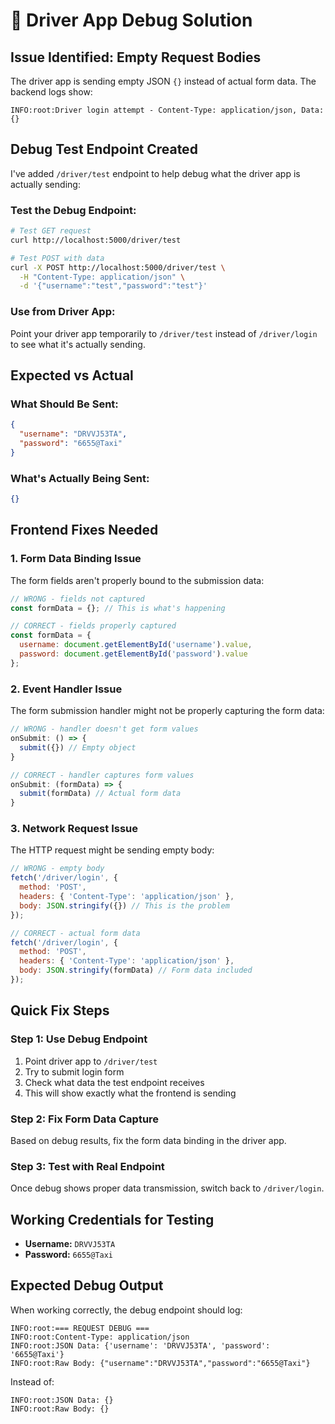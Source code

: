# **🔧 Driver App Debug Solution**

## **Issue Identified: Empty Request Bodies**

The driver app is sending empty JSON `{}` instead of actual form data. The backend logs show:
```log
INFO:root:Driver login attempt - Content-Type: application/json, Data: {}
```

## **Debug Test Endpoint Created**

I've added `/driver/test` endpoint to help debug what the driver app is actually sending:

### **Test the Debug Endpoint:**
```bash
# Test GET request
curl http://localhost:5000/driver/test

# Test POST with data
curl -X POST http://localhost:5000/driver/test \
  -H "Content-Type: application/json" \
  -d '{"username":"test","password":"test"}'
```

### **Use from Driver App:**
Point your driver app temporarily to `/driver/test` instead of `/driver/login` to see what it's actually sending.

## **Expected vs Actual**

### **What Should Be Sent:**
```json
{
  "username": "DRVVJ53TA",
  "password": "6655@Taxi"
}
```

### **What's Actually Being Sent:**
```json
{}
```

## **Frontend Fixes Needed**

### **1. Form Data Binding Issue**
The form fields aren't properly bound to the submission data:
```javascript
// WRONG - fields not captured
const formData = {}; // This is what's happening

// CORRECT - fields properly captured  
const formData = {
  username: document.getElementById('username').value,
  password: document.getElementById('password').value
};
```

### **2. Event Handler Issue**
The form submission handler might not be properly capturing the form data:
```javascript
// WRONG - handler doesn't get form values
onSubmit: () => {
  submit({}) // Empty object
}

// CORRECT - handler captures form values
onSubmit: (formData) => {
  submit(formData) // Actual form data
}
```

### **3. Network Request Issue**
The HTTP request might be sending empty body:
```javascript
// WRONG - empty body
fetch('/driver/login', {
  method: 'POST',
  headers: { 'Content-Type': 'application/json' },
  body: JSON.stringify({}) // This is the problem
});

// CORRECT - actual form data
fetch('/driver/login', {
  method: 'POST', 
  headers: { 'Content-Type': 'application/json' },
  body: JSON.stringify(formData) // Form data included
});
```

## **Quick Fix Steps**

### **Step 1: Use Debug Endpoint**
1. Point driver app to `/driver/test` 
2. Try to submit login form
3. Check what data the test endpoint receives
4. This will show exactly what the frontend is sending

### **Step 2: Fix Form Data Capture**
Based on debug results, fix the form data binding in the driver app.

### **Step 3: Test with Real Endpoint**
Once debug shows proper data transmission, switch back to `/driver/login`.

## **Working Credentials for Testing**
- **Username:** `DRVVJ53TA`
- **Password:** `6655@Taxi`

## **Expected Debug Output**
When working correctly, the debug endpoint should log:
```log
INFO:root:=== REQUEST DEBUG ===
INFO:root:Content-Type: application/json
INFO:root:JSON Data: {'username': 'DRVVJ53TA', 'password': '6655@Taxi'}
INFO:root:Raw Body: {"username":"DRVVJ53TA","password":"6655@Taxi"}
```

Instead of:
```log
INFO:root:JSON Data: {}
INFO:root:Raw Body: {}
```
